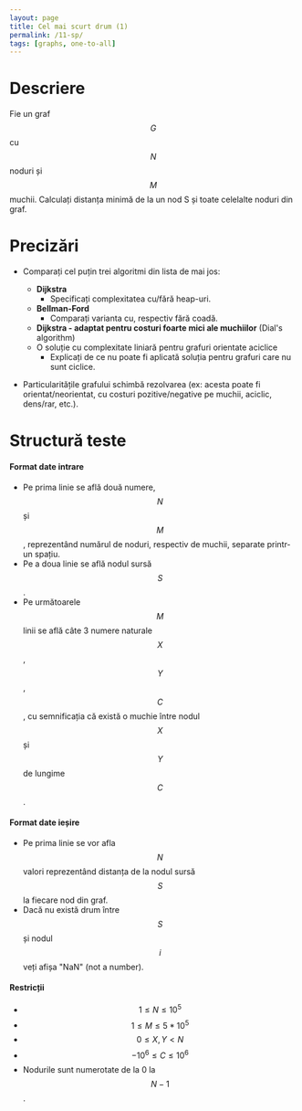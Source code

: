 ```yaml
---
layout: page
title: Cel mai scurt drum (1)
permalink: /11-sp/
tags: [graphs, one-to-all]
---
```


# Descriere

Fie un graf $$G$$ cu $$N$$ noduri și $$M$$ muchii. Calculați distanța minimă de la un nod S și toate celelalte
noduri din graf.

# Precizări

- Comparați cel puțin trei algoritmi din lista de mai jos:
  - **Dijkstra** 
    - Specificați complexitatea cu/fără heap-uri.
  - **Bellman-Ford**
    - Comparați varianta cu, respectiv fără coadă.
  - **Dijkstra - adaptat pentru costuri foarte mici ale muchiilor** (Dial's algorithm)
  - O soluție cu complexitate liniară pentru grafuri orientate aciclice
    - Explicați de ce nu poate fi aplicată soluția pentru grafuri care nu sunt ciclice.

- Particularitățile grafului schimbă rezolvarea (ex: acesta poate fi orientat/neorientat, cu costuri pozitive/negative pe
muchii, aciclic, dens/rar, etc.).

# Structură teste

#### Format date intrare

- Pe prima linie se află două numere, $$N$$ și $$M$$, reprezentând numărul de noduri, respectiv de muchii, separate printr-un spațiu.
- Pe a doua linie se află nodul sursă $$S$$.
- Pe următoarele $$M$$ linii se află câte 3 numere naturale $$X$$, $$Y$$, $$C$$, cu semnificația că există o muchie între nodul $$X$$ și $$Y$$
  de lungime $$C$$.

#### Format date ieșire

- Pe prima linie se vor afla $$N$$ valori reprezentând distanța de la nodul sursă $$S$$ la fiecare nod din graf.
- Dacă nu există drum între $$S$$ și nodul $$i$$ veți afișa "NaN" (not a number).

#### Restricții

- $$ 1 \leq N \leq 10^5$$
- $$ 1 \leq M \leq 5 * 10^5$$
- $$ 0 \leq X, Y < N$$
- $$ -10^6 \leq C \leq 10^6$$
- Nodurile sunt numerotate de la 0 la $$N-1$$.
